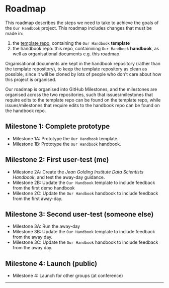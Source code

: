 # Roadmap

This roadmap describes the steps we need to take to achieve the goals of the `Our Handbook` project. This roadmap includes changes that must be made in:
1. the [template repo], containing the `Our Handbook` **template**
2. the handbook repo: this repo, containining `Our Handbook` **handbook**, as well as organisational documents e.g. this roadmap.

Organisational documents are kept in the handbook repository (rather than the template repository), to keep the template repository as clean as possible, since it will be cloned by lots of people who don't care about how this project is organised.

Our roadmap is organised into GitHub Milestones, and the milestones are organised across the two repositories, such that issues/milestones that require edits to the template repo can be found on the template repo, while issues/milestones that require edits to the handbook repo can be found on the handbook repo.

## Milestone 1: Complete prototype
- Milestone 1A: Prototype the `Our Handbook` template.
- Milestone 1B: Prototype the `Our Handbook` handbook.

## Milestone 2: First user-test (me)
- Milestone 2A: Create the *Jean Golding Institute Data Scientists Handbook*, and test the away-day guidance.
- Milestone 2B: Update the `Our Handbook` template to include feedback from the first demo handbook
- Milestone 2C: Update the `Our Handbook` handbook to include feedback from the first away-day.

## Milestone 3: Second user-test (someone else)
- Milestone 3A: Run the away-day
- Milestone 3B: Update the `Our Handbook` template to include feedback from the away day.
- Milestone 3C: Update the `Our Handbook` handbook to include feedback from the away day.

## Milestone 4: Launch (public)
- Milestone 4: Launch for other groups (at conference)

---
[template repo]: https://github.com/NatalieThurlby/our-handbook-template/
